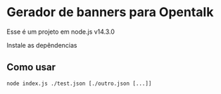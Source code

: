 # Gerador de banners para Opentalk

Esse é um projeto em node.js v14.3.0

Instale as depêndencias

## Como usar

`node index.js ./test.json [./outro.json [...]]`

